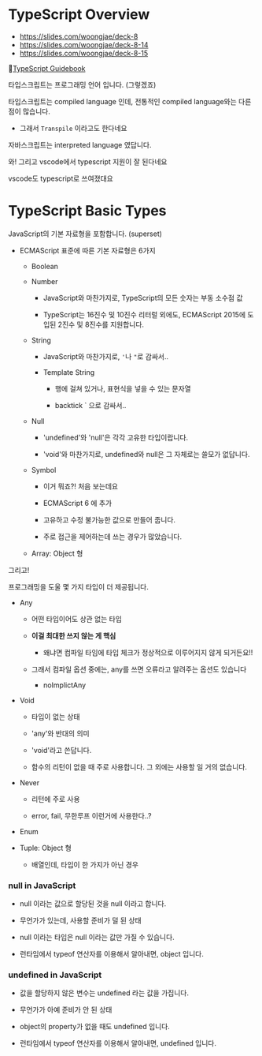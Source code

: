 # TypeScript Overview

- https://slides.com/woongjae/deck-8
- https://slides.com/woongjae/deck-8-14
- https://slides.com/woongjae/deck-8-15

🔗[TypeScript Guidebook](https://yamoo9.gitbook.io/typescript/introduction)

타입스크립트는 프로그래밍 언어 입니다. (그렇겠죠)

타입스크립트는 compiled language 인데, 전통적인 compiled language와는 다른 점이 많습니다.

- 그래서 `Transpile` 이라고도 한다네요

자바스크립트는 interpreted language 였답니다.

와! 그리고 vscode에서 typescript 지원이 잘 된다네요

vscode도 typescript로 쓰여졌대요

# TypeScript Basic Types

JavaScript의 기본 자료형을 포함합니다. (superset)

- ECMAScript 표준에 따른 기본 자료형은 6가지

    - Boolean

    - Number

        - JavaScript와 마찬가지로, TypeScript의 모든 숫자는 부동 소수점 값

        - TypeScript는 16진수 및 10진수 리터럴 외에도, ECMAScript 2015에 도입된 2진수 및 8진수를 지원합니다.

    - String

        - JavaScript와 마찬가지로, `'`나 `"`로 감싸서..

        - Template String

            - 행에 걸쳐 있거나, 표현식을 넣을 수 있는 문자열

            - backtick ` 으로 감싸서..

    - Null

        - 'undefined'와 'null'은 각각 고유한 타입이랍니다.

        - 'void'와 마찬가지로, undefined와 null은 그 자체로는 쓸모가 없답니다.

    - Symbol

        - 이거 뭐죠?! 처음 보는데요

        - ECMAScript 6 에 추가

        - 고유하고 수정 불가능한 값으로 만들어 줍니다.

        - 주로 접근을 제어하는데 쓰는 경우가 많았습니다.

    - Array: Object 형

그리고!

프로그래밍을 도울 몇 가지 타입이 더 제공됩니다.

- Any

    - 어떤 타입이어도 상관 없는 타입

    - **이걸 최대한 쓰지 않는 게 핵심**

        - 왜냐면 컴파일 타임에 타입 체크가 정상적으로 이루어지지 않게 되거든요!!
    
    - 그래서 컴파일 옵션 중에는, any를 쓰면 오류라고 알려주는 옵션도 있습니다

        - noImplictAny

- Void

    - 타입이 없는 상태

    - 'any'와 반대의 의미

    - 'void'라고 쓴답니다.

    - 함수의 리턴이 없을 때 주로 사용합니다. 그 외에는 사용할 일 거의 없습니다.

- Never

    - 리턴에 주로 사용

    - error, fail, 무한루프 이런거에 사용한다..?

- Enum

- Tuple: Object 형

    - 배열인데, 타입이 한 가지가 아닌 경우

### null in JavaScript

- null 이라는 값으로 할당된 것을 null 이라고 합니다.

- 무언가가 있는데, 사용할 준비가 덜 된 상태

- null 이라는 타입은 null 이라는 값만 가질 수 있습니다.

- 런타임에서 typeof 연산자를 이용해서 알아내면, object 입니다.

### undefined in JavaScript

- 값을 할당하지 않은 변수는 undefined 라는 값을 가집니다.

- 무언가가 아예 준비가 안 된 상태

- object의 property가 없을 때도 undefined 입니다.

- 런타임에서 typeof 연산자를 이용해서 알아내면, undefined 입니다.
